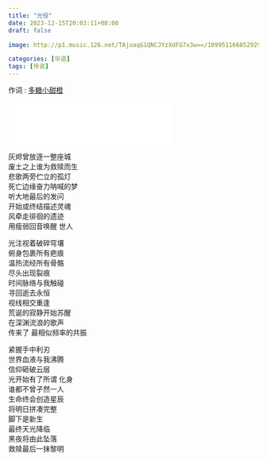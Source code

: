```yaml
---
title: "光役"
date: 2023-12-15T20:03:11+08:00
draft: false

image: http://p1.music.126.net/TAjoaqG1QNCJYzXdFG7x3w==/109951166852929543.jpg

categories: [华语]
tags: [传说]
---
```

作词 : [多糖小甜橙](https://music.163.com/#/song?id=1907058895&userid=29382116)
<!--more-->

<iframe frameborder="no" border="0" marginwidth="0" marginheight="0" width=330 height=86 src="//music.163.com/outchain/player?type=2&id=1907058895&auto=0&height=66"></iframe>


灰烬曾放逐一整座城  
废土之上谁为救赎而生  
悲歌两旁伫立的孤灯  
死亡边缘奋力呐喊的梦  
听大地最后的发问  
开始或终结描述灵魂  
风牵走徘徊的遗迹  
用瘦弱回音唤醒 世人  

光注视着破碎穹壤  
俯身包裹所有疤痕  
温热流经所有骨骼  
尽头出现裂痕  
时间脉络与我触碰  
寻回逝去永恒  
视线相交重逢  
荒诞的寂静开始苏醒  
在深渊流浪的歌声  
传来了 最相似频率的共振  

紧握手中利刃  
世界血液与我沸腾  
信仰砸破云层  
光开始有了所谓 化身  
谁都不曾孑然一人  
生命终会创造星辰  
将明日拼凑完整  
脚下是新生  
最终天光降临  
黑夜将由此坠落  
救赎最后一抹黎明  
